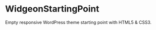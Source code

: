 WidgeonStartingPoint
====================

Empty responsive WordPress theme starting point with HTML5 &amp; CSS3.
